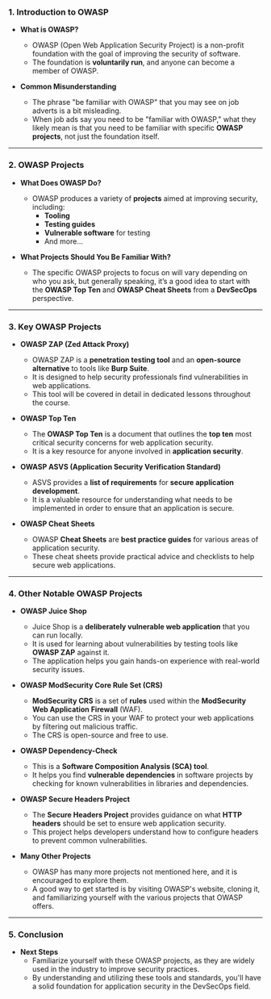 ### 1. **Introduction to OWASP**

- **What is OWASP?**
  - OWASP (Open Web Application Security Project) is a non-profit foundation with the goal of improving the security of software.
  - The foundation is **voluntarily run**, and anyone can become a member of OWASP.

- **Common Misunderstanding**
  - The phrase "be familiar with OWASP" that you may see on job adverts is a bit misleading.
  - When job ads say you need to be "familiar with OWASP," what they likely mean is that you need to be familiar with specific **OWASP projects**, not just the foundation itself.

---

### 2. **OWASP Projects**

- **What Does OWASP Do?**
  - OWASP produces a variety of **projects** aimed at improving security, including:
    - **Tooling**
    - **Testing guides**
    - **Vulnerable software** for testing
    - And more...
  
- **What Projects Should You Be Familiar With?**
  - The specific OWASP projects to focus on will vary depending on who you ask, but generally speaking, it’s a good idea to start with the **OWASP Top Ten** and **OWASP Cheat Sheets** from a **DevSecOps** perspective.

---

### 3. **Key OWASP Projects**

- **OWASP ZAP (Zed Attack Proxy)**
  - OWASP ZAP is a **penetration testing tool** and an **open-source alternative** to tools like **Burp Suite**.
  - It is designed to help security professionals find vulnerabilities in web applications.
  - This tool will be covered in detail in dedicated lessons throughout the course.

- **OWASP Top Ten**
  - The **OWASP Top Ten** is a document that outlines the **top ten** most critical security concerns for web application security.
  - It is a key resource for anyone involved in **application security**.

- **OWASP ASVS (Application Security Verification Standard)**
  - ASVS provides a **list of requirements** for **secure application development**.
  - It is a valuable resource for understanding what needs to be implemented in order to ensure that an application is secure.

- **OWASP Cheat Sheets**
  - OWASP **Cheat Sheets** are **best practice guides** for various areas of application security.
  - These cheat sheets provide practical advice and checklists to help secure web applications.

---

### 4. **Other Notable OWASP Projects**

- **OWASP Juice Shop**
  - Juice Shop is a **deliberately vulnerable web application** that you can run locally.
  - It is used for learning about vulnerabilities by testing tools like **OWASP ZAP** against it.
  - The application helps you gain hands-on experience with real-world security issues.

- **OWASP ModSecurity Core Rule Set (CRS)**
  - **ModSecurity CRS** is a set of **rules** used within the **ModSecurity Web Application Firewall** (WAF).
  - You can use the CRS in your WAF to protect your web applications by filtering out malicious traffic.
  - The CRS is open-source and free to use.

- **OWASP Dependency-Check**
  - This is a **Software Composition Analysis (SCA) tool**.
  - It helps you find **vulnerable dependencies** in software projects by checking for known vulnerabilities in libraries and dependencies.

- **OWASP Secure Headers Project**
  - The **Secure Headers Project** provides guidance on what **HTTP headers** should be set to ensure web application security.
  - This project helps developers understand how to configure headers to prevent common vulnerabilities.

- **Many Other Projects**
  - OWASP has many more projects not mentioned here, and it is encouraged to explore them.
  - A good way to get started is by visiting OWASP's website, cloning it, and familiarizing yourself with the various projects that OWASP offers.

---

### 5. **Conclusion**

- **Next Steps**
  - Familiarize yourself with these OWASP projects, as they are widely used in the industry to improve security practices.
  - By understanding and utilizing these tools and standards, you'll have a solid foundation for application security in the DevSecOps field.